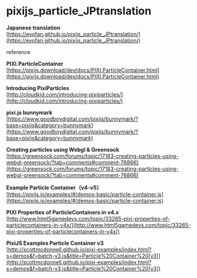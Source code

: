 # pixijs_particle_JPtranslation

**Japanese translation**  
[https://evofan.github.io/pixijs_particle_JPtranslation/](https://evofan.github.io/pixijs_particle_JPtranslation/)  

reference  

**PIXI.ParticleContainer**  
[https://pixijs.download/dev/docs/PIXI.ParticleContainer.html](https://pixijs.download/dev/docs/PIXI.ParticleContainer.html)  

**Introducing PixiParticles**  
[http://cloudkid.com/introducing-pixiparticles/](http://cloudkid.com/introducing-pixiparticles/)  

**pixi.js bunnymark**  
[https://www.goodboydigital.com/pixijs/bunnymark/?base=pixijs&category=bunnymark](https://www.goodboydigital.com/pixijs/bunnymark/?base=pixijs&category=bunnymark)  

**Creating particles using Webgl & Greensock**  
[https://greensock.com/forums/topic/17183-creating-particles-using-webgl-greensock/?tab=comments#comment-76866](https://greensock.com/forums/topic/17183-creating-particles-using-webgl-greensock/?tab=comments#comment-76866)  

**Example Particle Container（v4-v5）**  
[https://pixijs.io/examples/#/demos-basic/particle-container.js](https://pixijs.io/examples/#/demos-basic/particle-container.js)  

**PIXI Properties of ParticleContainers in v4.x**  
[http://www.html5gamedevs.com/topic/33265-pixi-properties-of-particlecontainers-in-v4x/](http://www.html5gamedevs.com/topic/33265-pixi-properties-of-particlecontainers-in-v4x/)  

**PixiJS Examples Particle Container v3**  
[http://scottmcdonnell.github.io/pixi-examples/index.html?s=demos&f=batch-v3.js&title=Particle%20Container%20[v3]](http://scottmcdonnell.github.io/pixi-examples/index.html?s=demos&f=batch-v3.js&title=Particle%20Container%20[v3])  
